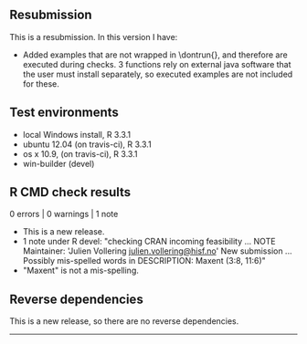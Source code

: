 ## Resubmission
This is a resubmission. In this version I have:
* Added examples that are not wrapped in \dontrun{}, and therefore are executed during checks. 3 functions rely on external java software that the user must install separately, so executed examples are not included for these.

## Test environments
* local Windows install, R 3.3.1
* ubuntu 12.04 (on travis-ci), R 3.3.1
* os x 10.9, (on travis-ci), R 3.3.1
* win-builder (devel)

## R CMD check results

0 errors | 0 warnings | 1 note

* This is a new release.
* 1 note under R devel: 
    "checking CRAN incoming feasibility ... NOTE
    Maintainer: 'Julien Vollering <julien.vollering@hisf.no>'
    New submission
    ...
    Possibly mis-spelled words in DESCRIPTION:
    Maxent (3:8, 11:6)"
* "Maxent" is not a mis-spelling.

## Reverse dependencies

This is a new release, so there are no reverse dependencies.

---
